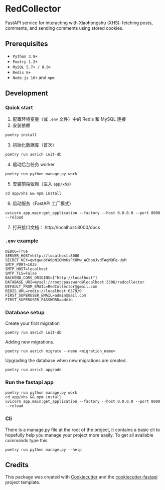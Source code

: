 # RedCollector

FastAPI service for interacting with Xiaohongshu (XHS): fetching posts, comments, and sending comments using stored cookies.


## Prerequisites

- `Python 3.9+`
- `Poetry 1.2+`
- `MySQL 5.7+ / 8.0+`
- `Redis 6+`
- `Node.js 16+` and `npm`


## Development

### Quick start

1) 配置环境变量（或 `.env` 文件）中的 Redis 和 MySQL 连接
2) 安装依赖

```shell
poetry install
```

3) 初始化数据库（首次）

```shell
poetry run aerich init-db
```

4) 启动后台任务 worker

```shell
poetry run python manage.py work
```

5) 安装前端依赖（进入 `app/xhs`）

```shell
cd app/xhs && npm install
```

6) 启动服务（FastAPI 工厂模式）

```shell
uvicorn app.main:get_application --factory --host 0.0.0.0 --port 8000 --reload
```

7) 打开接口文档： http://localhost:8000/docs

### `.env` example

```shell
DEBUG=True
SERVER_HOST=http://localhost:8000
SECRET_KEY=qwtqwubYA0pN1GMmKsFKHMw_WCbboJvdTAgM9Fq-UyM
SMTP_PORT=1025
SMTP_HOST=localhost
SMTP_TLS=False
BACKEND_CORS_ORIGINS=["http://localhost"]
DATABASE_URI=mysql://root:password@localhost:3306/redcollector
DEFAULT_FROM_EMAIL=RedCollector@gmail.com
REDIS_URL=redis://localhost:6379/0
FIRST_SUPERUSER_EMAIL=admin@mail.com
FIRST_SUPERUSER_PASSWORD=admin
```

### Database setup

Create your first migration

```shell
poetry run aerich init-db
```

Adding new migrations.

```shell
poetry run aerich migrate --name <migration_name>
```

Upgrading the database when new migrations are created.

```shell
poetry run aerich upgrade
```

### Run the fastapi app

```shell
poetry run python manage.py work
cd app/xhs && npm install
uvicorn app.main:get_application --factory --host 0.0.0.0 --port 8000 --reload
```

### Cli

There is a manage.py file at the root of the project, it contains a basic cli to hopefully
help you manage your project more easily. To get all available commands type this:

```shell
poetry run python manage.py --help
```

## Credits

This package was created with [Cookiecutter](https://github.com/cookiecutter/cookiecutter) and the [cookiecutter-fastapi](https://github.com/tobi-de/cookiecutter-fastapi) project template.
